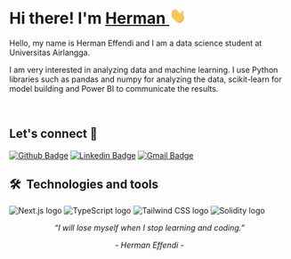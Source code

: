 <h1>
  Hi there! I'm <a href="https://github.com/Defcon27"> Herman </a>  
  <img width="30px" margin="0px" src="https://raw.githubusercontent.com/ABSphreak/ABSphreak/master/gifs/Hi.gif">
</h1> 

Hello, my name is Herman Effendi and I am a data science student at Universitas Airlangga. 

I am very interested in analyzing data and machine learning. I use Python libraries such as pandas and numpy for analyzing the data, scikit-learn for model building and Power BI to communicate the results.
<br>

<br>

## Let's connect 🤝
[![Github Badge](http://img.shields.io/badge/-Github-black?style=flat-square&logo=github&link=https://github.com/hrmneffdii)](https://github.com/hrmneffdii)
[![Linkedin Badge](https://img.shields.io/badge/-LinkedIn-blue?style=flat-square&logo=Linkedin&logoColor=white&link=https://www.linkedin.com/in/herman-effendi/)](https://www.linkedin.com/in/herman-effendi/)
[![Gmail Badge](https://img.shields.io/badge/-Gmail-d14836?style=flat-square&logo=Gmail&logoColor=white&link=mailto:hermaneffendi0502@gmail.com)](mailto:hermaneffendi0502@gmail.com)

## 🛠  Technologies and tools

<img src="https://img.shields.io/badge/Next.js-282C34?logo=next.js&logoColor=FFFFFF" alt="Next.js logo" title="Next.js" height="25" /> <img src="https://img.shields.io/badge/TypeScript-282C34?logo=typescript&logoColor=3178C6" alt="TypeScript logo" title="TypeScript" height="25" />
 <img src="https://img.shields.io/badge/Tailwind%20CSS-282C34?logo=tailwind-css&logoColor=38B2AC" alt="Tailwind CSS logo" title="Tailwind CSS" height="25" /> <img src="https://img.shields.io/static/v1?label=Solidity&message=v0.8.19&logo=solidity" alt="Solidity logo" title="Solidity" height="25">

<p align="center"><i>“I will lose myself when I stop learning and coding.”</i></p>
<p align="center"><i>- Herman Effendi -</i></p>


